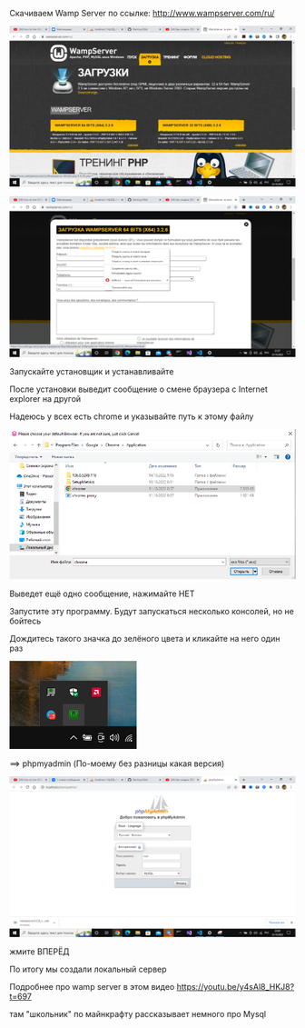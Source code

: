 Скачиваем Wamp Server по ссылке: http://www.wampserver.com/ru/

![image info](/2\server\БазыДанных\Базы_Данных\About\img\unknown_2022.10.23-21.27.png)

![image info](/2\server\БазыДанных\Базы_Данных\About\img\unknown_2022.10.23-21.27_1.png)

Запускайте установщик и устанавливайте

После установки выведит сообщение о смене браузера с Internet explorer на другой

Надеюсь у всех есть chrome и указывайте путь к этому файлу

![image info](/2\server\БазыДанных\Базы_Данных\About\img\Снимок.PNG)

Выведет ещё одно сообщение, нажимайте НЕТ

Запустите эту программу. Будут запускаться несколько консолей, но не бойтесь

Дождитесь такого значка до зелёного цвета и кликайте на него один раз

![image info](/2\server\БазыДанных\Базы_Данных\About\img\Снимок2.PNG)

==> phpmyadmin (По-моему без разницы какая версия)

![image info](/2\server\БазыДанных\Базы_Данных\About\img\Снимокэкрана(13).png)

жмите ВПЕРЁД

По итогу мы создали локальный сервер

Подробнее про wamp server в этом видео https://youtu.be/y4sAl8_HKJ8?t=697

там "школьник" по майнкрафту рассказывает немного про Mysql